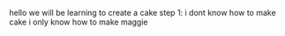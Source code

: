 hello we will be learning to create a cake 
step 1: i dont know how to  make cake i only know how to make maggie 